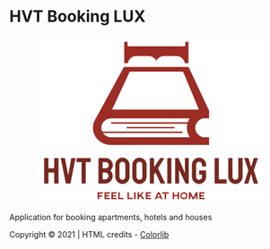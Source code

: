 # HVT Booking LUX
<p align="center">
<img align="center" width="400" src="https://github.com/hristijanpeshov/hvt-booking-lux/blob/logo/hvt%20booking%20logo2.png">
</p>

Application for booking apartments, hotels and houses

Copyright © 2021 | HTML credits - [Colorlib](https://colorlib.com/wp/template/hiroto/)

